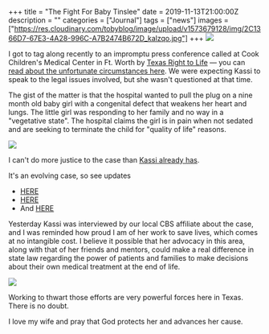 +++
title = "The Fight For Baby Tinslee"
date = 2019-11-13T21:00:00Z
description = ""
categories = ["Journal"]
tags = ["news"]
images = ["https://res.cloudinary.com/tobyblog/image/upload/v1573679128/img/2C1366D7-67E3-4A28-996C-A7B2474B672D_kalzqo.jpg"]
+++
![](https://res.cloudinary.com/tobyblog/image/upload/v1573679128/img/2C1366D7-67E3-4A28-996C-A7B2474B672D_kalzqo.jpg) 

I got to tag along recently to an impromptu press conference called at Cook Children's Medical Center in Ft. Worth by [Texas Right to Life](https://www.texasrighttolife.com) — you can [read about the unfortunate circumstances here](https://www.texasrighttolife.com/urgent-cook-childrens-to-pull-plug-on-9-month-baby/). We were expecting Kassi to speak to the legal issues involved, but she wasn't questioned at that time. 
<!--more-->

The gist of the matter is that the hospital wanted to pull the plug on a nine month old baby girl with a congenital defect that weakens her heart and lungs. The little girl was responding to her family and no way in a "vegetative state". The hospital claims the girl is in pain when not sedated and are seeking to terminate the child for "quality of life" reasons.

![](https://res.cloudinary.com/tobyblog/image/upload/v1573679156/img/4116C58E-DF9E-481F-B8E2-78114A38551C_h4ztln.jpg)  

I can't do more justice to the case than [Kassi already has](https://kassiblog.blogspot.com/2019/11/urgent-call-to-action-tada-is-now-being.html). 

It's an evolving case, so see updates 

*  [HERE](https://kassiblog.blogspot.com/2019/11/update-on-baby-tinslee.html)
*  [HERE](https://kassiblog.blogspot.com/2019/11/update-on-baby-tinslee-more-time.html)
*  And [HERE](https://kassiblog.blogspot.com/2019/11/more-on-tinslee-law-cbs-11-dfws-report.html)

Yesterday Kassi was interviewed by our local CBS affiliate about the case, and I was reminded how proud I am of her work to save lives, which comes at no intangible cost. I believe it possible that her advocacy in this area, along with that of her friends and mentors, could make a real difference in state law regarding the power of patients and families to make decisions about their own medical treatment at the end of life. 

![](https://res.cloudinary.com/tobyblog/image/upload/v1573679196/img/E883C347-AD34-4172-94C5-687D945466C7_bsohej.jpg)

Working to thwart those efforts are very powerful forces here in Texas. There is no doubt.

I love my wife and pray that God protects her and advances her cause.
